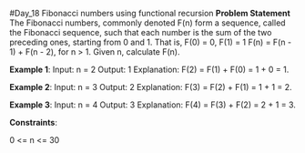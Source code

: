 #Day_18 Fibonacci numbers using functional recursion
**Problem Statement**
The Fibonacci numbers, commonly denoted F(n) form a sequence, called the Fibonacci sequence, such that each number is the sum of the two preceding ones, starting from 0 and 1. That is,
F(0) = 0, F(1) = 1
F(n) = F(n - 1) + F(n - 2), for n > 1.
Given n, calculate F(n).

 
**Example 1**:
Input: n = 2
Output: 1
Explanation: F(2) = F(1) + F(0) = 1 + 0 = 1.

**Example 2**:
Input: n = 3
Output: 2
Explanation: F(3) = F(2) + F(1) = 1 + 1 = 2.

**Example 3**:
Input: n = 4
Output: 3
Explanation: F(4) = F(3) + F(2) = 2 + 1 = 3.
 

**Constraints**:

0 <= n <= 30
 
